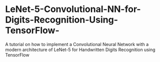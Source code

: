 # LeNet-5-Convolutional-NN-for-Digits-Recognition-Using-TensorFlow-
A tutorial on how to implement a Convolutional Neural Network with a modern architecture of LeNet-5 for Handwritten Digits Recognition using TensorFlow
